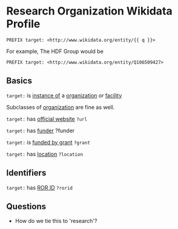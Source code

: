 # Research Organization Wikidata Profile

```sparql
PREFIX target: <http://www.wikidata.org/entity/{{ q }}>
```

For example, The HDF Group would be  

```sparql
PREFIX target: <http://www.wikidata.org/entity/Q106509427>
```

## Basics

`target:` is [instance of](https://www.wikidata.org/wiki/Property:P31) a [organization](https://www.wikidata.org/wiki/Q43229) or [facility](https://www.wikidata.org/wiki/Q13226383)

Subclasses of [organization](https://www.wikidata.org/wiki/Q43229) are fine as well.

`target:` has [official website](https://www.wikidata.org/wiki/Property:P856) `?url`

`target:` has [funder](https://www.wikidata.org/wiki/Property:P8324) ?funder

`target:` is [funded by grant](https://www.wikidata.org/wiki/Property:P11814) `?grant`

`target:` has [location](https://www.wikidata.org/wiki/Property:P276) `?location`

## Identifiers

`target:` has [ROR ID](https://www.wikidata.org/wiki/Property:P6782) `?rorid`

## Questions

- How do we tie this to 'research'?
